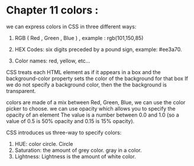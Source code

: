 # Chapter 11 colors :

we can express colors in CSS in three different ways:
1. RGB ( Red , Green , Blue ) , example : rgb(101,150,85)

2. HEX Codes: six digits preceded by a pound sign, example: #ee3a70.

3. Color names: red, yellow, etc...

CSS treats each HTML element as if it appears in a box and the
background-color property sets the color of the background
for that box  If we do not specify a background color, then the
the background is transparent.

colors are made of a mix between Red, Green, Blue, we can use the color picker to choose.
we can use opacity which allows you to specify the opacity of an element The value is a number between 0.0 and 1.0 (so a value of 0.5 is 50% opacity and 0.15 is 15%
opacity).

CSS introduces us three-way to specify colors:
1. HUE: color circle. Circle
2. Saturation: the amount of grey color. 
gray in a color.
3. Lightness: Lightness is the amount of white color.
